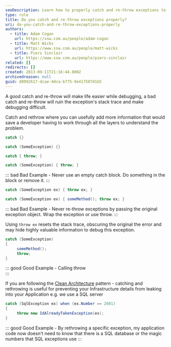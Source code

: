 ```yaml
---
seoDescription: Learn how to properly catch and re-throw exceptions to make debugging easier by preserving stack traces.
type: rule
title: Do you catch and re-throw exceptions properly?
uri: do-you-catch-and-re-throw-exceptions-properly
authors:
  - title: Adam Cogan
    url: https://ssw.com.au/people/adam-cogan
  - title: Matt Wicks
    url: https://www.ssw.com.au/people/matt-wicks
  - title: Piers Sinclair
    url: https://www.ssw.com.au/people/piers-sinclair
related: []
redirects: []
created: 2013-09-11T21:16:44.000Z
archivedreason: null
guid: d8992617-dcae-4dca-b775-9e417507d1b5
---
```


A good catch and re-throw will make life easier while debugging, a bad catch and re-throw will ruin the exception's stack trace and make debugging difficult.

Catch and rethrow where you can usefully add more information that would save a developer having to work through all the layers to understand the problem.

<!--endintro-->

```cs
catch {} 

catch (SomeException) {} 

catch { throw; } 

catch (SomeException) { throw; } 
```
::: bad
Bad Example - Never use an empty catch block. Do something in the block or remove it.
:::

```cs
catch (SomeException ex) { throw ex; } 

catch (SomeException ex) { someMethod(); throw ex; } 
```
::: bad
Bad Example - Never re-throw exceptions by passing the original exception object. Wrap the exception or use throw.
:::

Using `throw ex` resets the stack trace, obscuring the original the error and may hide highly valuable information to debug this exception.


```cs
catch (SomeException) 
{ 
     someMethod(); 
     throw; 
}
```

::: good
Good Example - Calling throw  
:::

If you are following the [Clean Architecture](https://github.com/jasontaylordev/CleanArchitecture) pattern - catching and rethrowing is useful for preventing your Infrastructure details from leaking into your Application e.g. we use a SQL server

```cs
catch (SqlException ex) when (ex.Number == 2601)
{
     throw new IdAlreadyTakenException(ex);
}
```
::: good
Good Example - By rethrowing a specific exception, my application code now doesn't need to know that there is a SQL database or the magic numbers that SQL exceptions use
:::
